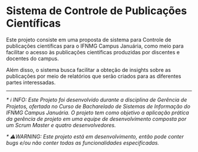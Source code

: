 # Sistema de Controle de Publicações Científicas

Este projeto consiste em uma proposta de sistema para Controle de publicações científicas para o IFNMG Campus Januária, como meio para facilitar o acesso às publicações científicas produzidas por discentes e docentes do campus.

Além disso, o sistema busca facilitar a obteção de insights sobre as publicações por meio de relatórios que serão criados para as diferentes partes interessadas.

---

_* ℹ️ INFO: Este Projeto foi desenvolvido durante a disciplina de Gerência de Projetos, ofertada no Curso de Bacharelado de Sistemas de Informação do IFNMG Campus Januária. O projeto tem como objetivo a aplicação prática da gerência de projeto em uma equipe de desenvolvimento composta por um Scrum Master e quatro desenvolvedores._

_* ⚠️WARNING: Este projeto está em desenvolvimento, então pode conter bugs e/ou não conter todas as funcionalidades especificadas._

